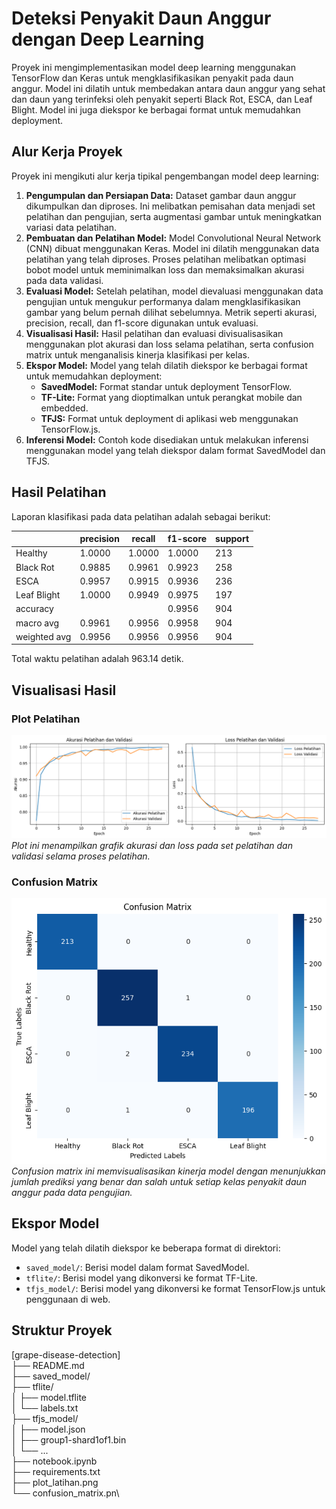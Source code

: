 # Deteksi Penyakit Daun Anggur dengan Deep Learning
Proyek ini mengimplementasikan model deep learning menggunakan TensorFlow dan Keras untuk mengklasifikasikan penyakit pada daun anggur. Model ini dilatih untuk membedakan antara daun anggur yang sehat dan daun yang terinfeksi oleh penyakit seperti Black Rot, ESCA, dan Leaf Blight. Model ini juga diekspor ke berbagai format untuk memudahkan deployment.

## Alur Kerja Proyek
Proyek ini mengikuti alur kerja tipikal pengembangan model deep learning:
1.  **Pengumpulan dan Persiapan Data:** Dataset gambar daun anggur dikumpulkan dan diproses. Ini melibatkan pemisahan data menjadi set pelatihan dan pengujian, serta augmentasi gambar untuk meningkatkan variasi data pelatihan.
2.  **Pembuatan dan Pelatihan Model:** Model Convolutional Neural Network (CNN) dibuat menggunakan Keras. Model ini dilatih menggunakan data pelatihan yang telah diproses. Proses pelatihan melibatkan optimasi bobot model untuk meminimalkan loss dan memaksimalkan akurasi pada data validasi.
3.  **Evaluasi Model:** Setelah pelatihan, model dievaluasi menggunakan data pengujian untuk mengukur performanya dalam mengklasifikasikan gambar yang belum pernah dilihat sebelumnya. Metrik seperti akurasi, precision, recall, dan f1-score digunakan untuk evaluasi.
4.  **Visualisasi Hasil:** Hasil pelatihan dan evaluasi divisualisasikan menggunakan plot akurasi dan loss selama pelatihan, serta confusion matrix untuk menganalisis kinerja klasifikasi per kelas.
5.  **Ekspor Model:** Model yang telah dilatih diekspor ke berbagai format untuk memudahkan deployment:
    * **SavedModel:** Format standar untuk deployment TensorFlow.
    * **TF-Lite:** Format yang dioptimalkan untuk perangkat mobile dan embedded.
    * **TFJS:** Format untuk deployment di aplikasi web menggunakan TensorFlow.js.
6.  **Inferensi Model:** Contoh kode disediakan untuk melakukan inferensi menggunakan model yang telah diekspor dalam format SavedModel dan TFJS.

## Hasil Pelatihan

Laporan klasifikasi pada data pelatihan adalah sebagai berikut:

|               | precision | recall | f1-score | support |
|---------------|-----------|--------|----------|---------|
| Healthy       | 1.0000    | 1.0000 | 1.0000   | 213     |
| Black Rot     | 0.9885    | 0.9961 | 0.9923   | 258     |
| ESCA          | 0.9957    | 0.9915 | 0.9936   | 236     |
| Leaf Blight   | 1.0000    | 0.9949 | 0.9975   | 197     |
| accuracy      |           |        | 0.9956   | 904     |
| macro avg     | 0.9961    | 0.9956 | 0.9958   | 904     |
| weighted avg  | 0.9956    | 0.9956 | 0.9956   | 904     |

Total waktu pelatihan adalah 963.14 detik.

## Visualisasi Hasil

### Plot Pelatihan

![Plot Pelatihan](./plot%20pelatihan%20model.png)  
_Plot ini menampilkan grafik akurasi dan loss pada set pelatihan dan validasi selama proses pelatihan._

### Confusion Matrix

![Confusion Matrix](./confusion%20matrix.png)  
_Confusion matrix ini memvisualisasikan kinerja model dengan menunjukkan jumlah prediksi yang benar dan salah untuk setiap kelas penyakit daun anggur pada data pengujian._

## Ekspor Model
Model yang telah dilatih diekspor ke beberapa format di direktori:
* `saved_model/`: Berisi model dalam format SavedModel.
* `tflite/`: Berisi model yang dikonversi ke format TF-Lite.
* `tfjs_model/`: Berisi model yang dikonversi ke format TensorFlow.js untuk penggunaan di web.

## Struktur Proyek
[grape-disease-detection]\
├── README.md\
├── saved_model/\
├── tflite/\
│   ├── model.tflite\
│   └── labels.txt\
├── tfjs_model/\
│   ├── model.json\
│   ├── group1-shard1of1.bin\
│   └── ...\
├── notebook.ipynb\
├── requirements.txt\
├── plot_latihan.png\
└── confusion_matrix.pn\

